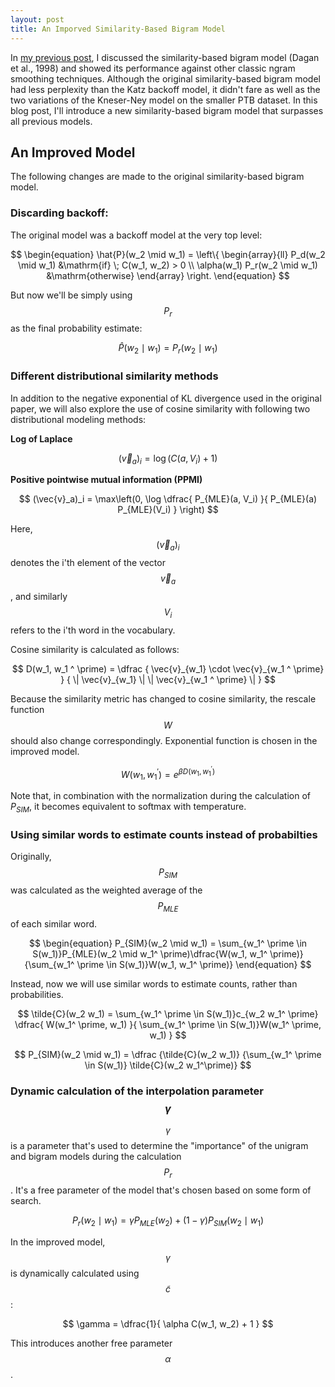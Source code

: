 ```yaml
---
layout: post
title: An Imporved Similarity-Based Bigram Model
---
```


In [my previous post](../similarity_based), I discussed the similarity-based bigram model (Dagan et al., 1998) and showed its performance against other classic ngram smoothing techniques. Although the original similarity-based bigram model had less perplexity than the Katz backoff model, it didn't fare as well as the two variations of the Kneser-Ney model on the smaller PTB dataset. In this blog post, I'll introduce a new similarity-based bigram model that surpasses all previous models.

## An Improved Model

The following changes are made to the original similarity-based bigram model.

### Discarding backoff:

The original model was a backoff model at the very top level:

$$
\begin{equation}
	\hat{P}(w_2 \mid w_1) = 
	\left\{
	\begin{array}{ll}
		P_d(w_2 \mid w_1) &\mathrm{if} \; C(w_1, w_2) > 0  
		\\
		\alpha(w_1) P_r(w_2 \mid w_1) &\mathrm{otherwise}
	\end{array}
	\right.
\end{equation}
$$

But now we'll be simply using $$P_r$$ as the final probability estimate:

$$
\hat{P}(w_2 \mid w_1) = P_r(w_2 \mid w_1)
$$

### Different distributional similarity methods

In addition to the negative exponential of KL divergence used in the original paper, we will also explore the use of cosine similarity with following two distributional modeling methods:

**Log of Laplace**

$$
(\vec{v}_a)_i = \log( C(a, V_i) + 1)
$$

**Positive pointwise mutual information (PPMI)**

$$
(\vec{v}_a)_i = 
\max\left(0,
\log 
\dfrac{
	P_{MLE}(a, V_i)
}{
	P_{MLE}(a) P_{MLE}(V_i)
}
\right)
$$

Here, $$(\vec{v}_a)_i$$ denotes the i'th element of the vector $$\vec{v}_a$$, and similarly $$V_i$$ refers to the i'th word in the vocabulary.

Cosine similarity is calculated as follows:

$$
D(w_1, w_1 ^ \prime) = 
\dfrac
{
	\vec{v}_{w_1} \cdot \vec{v}_{w_1 ^ \prime}
}
{ 
	\| \vec{v}_{w_1} \|  \| \vec{v}_{w_1 ^ \prime} \| 
}
$$

Because the similarity metric has changed to cosine similarity, the rescale function $$W$$ should also change correspondingly. Exponential function is chosen in the improved model. 

$$
\begin{equation}
	W(w_1, w_1 ^ \prime) = e^{ \beta D(w_1, w_1 ^ \prime )}
\end{equation}
$$

Note that, in combination with the normalization during the calculation of $P_{SIM}$, it becomes equivalent to softmax with temperature.

### Using similar words to estimate counts instead of probabilties

Originally, $$P_{SIM}$$ was calculated as the weighted average of the $$P_{MLE}$$ of each similar word.

$$
\begin{equation}
	P_{SIM}(w_2 \mid w_1) = \sum_{w_1^ \prime \in S(w_1)}P_{MLE}(w_2 \mid w_1^ \prime)\dfrac{W(w_1, w_1^ \prime)}{\sum_{w_1^ \prime \in S(w_1)}W(w_1, w_1^ \prime)}
\end{equation}
$$

Instead, now we will use similar words to estimate counts, rather than probabilities.

$$
\tilde{C}(w_2 w_1) = \sum_{w_1^ \prime \in S(w_1)}c_{w_2 w_1^ \prime}
\dfrac{
	W(w_1^ \prime, w_1)
}{
	\sum_{w_1^ \prime \in S(w_1)}W(w_1^ \prime, w_1)
}
$$

$$
P_{SIM}(w_2 \mid w_1) = 
\dfrac
{\tilde{C}(w_2 w_1)}
{\sum_{w_1^ \prime \in S(w_1)} \tilde{C}(w_2 w_1^\prime)}
$$

### Dynamic calculation of the interpolation parameter $$\gamma$$

$$\gamma$$ is a parameter that's used to determine the "importance" of the unigram and bigram models during the calculation $$P_r$$. It's a free parameter of the model that's chosen based on some form of search.

$$
\begin{equation}
	P_{r}(w_2 \mid w_1) = \gamma P_{MLE}(w_2) + (1 - \gamma)P_{SIM}(w_2 \mid w_1)
\end{equation}
$$

In the improved model, $$\gamma$$ is dynamically calculated using $$\tilde{c}$$:

$$
\gamma = \dfrac{1}{
	\alpha C(w_1, w_2) + 1
}
$$

This introduces another free parameter $$\alpha$$.
